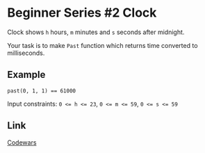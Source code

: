 # Beginner Series #2 Clock

Clock shows `h` hours, `m` minutes and `s` seconds after midnight.

Your task is to make `Past` function which returns time converted to milliseconds.

## Example

```
past(0, 1, 1) == 61000
```

Input constraints: `0 <= h <= 23`, `0 <= m <= 59`, `0 <= s <= 59`

## Link

[Codewars](https://www.codewars.com/kata/55f9bca8ecaa9eac7100004a)